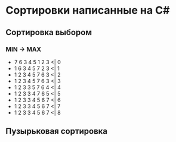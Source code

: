 # Сортировки написанные на С#

## Сортировка выбором

### MIN -> MAX

* 7 6 3 4 5 1 2 3 <| 0
* 1 6 3 4 5 7 2 3 <| 1
* 1 2 3 4 5 7 6 3 <| 2
* 1 2 3 4 5 7 6 3 <| 3
* 1 2 3 3 5 7 6 4 <| 4
* 1 2 3 3 4 7 6 5 <| 5
* 1 2 3 3 4 5 6 7 <| 6
* 1 2 3 3 4 5 6 7 <| 7
* 1 2 3 3 4 5 6 7 <| 8


## Пузырьковая сортировка